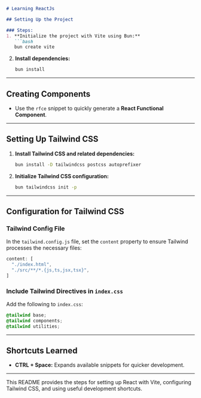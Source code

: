 ```markdown
# Learning ReactJs

## Setting Up the Project

### Steps:
1. **Initialize the project with Vite using Bun:**
   ```bash
   bun create vite
   ```

2. **Install dependencies:**
   ```bash
   bun install
   ```

---

## Creating Components

- Use the `rfce` snippet to quickly generate a **React Functional Component**.

---

## Setting Up Tailwind CSS

1. **Install Tailwind CSS and related dependencies:**
   ```bash
   bun install -D tailwindcss postcss autoprefixer
   ```

2. **Initialize Tailwind CSS configuration:**
   ```bash
   bun tailwindcss init -p
   ```

---

## Configuration for Tailwind CSS

### Tailwind Config File
In the `tailwind.config.js` file, set the `content` property to ensure Tailwind processes the necessary files:
```javascript
content: [
  "./index.html",
  "./src/**/*.{js,ts,jsx,tsx}",
]
```

### Include Tailwind Directives in `index.css`
Add the following to `index.css`:
```css
@tailwind base;
@tailwind components;
@tailwind utilities;
```

---

## Shortcuts Learned

- **CTRL + Space:** Expands available snippets for quicker development.

---

This README provides the steps for setting up React with Vite, configuring Tailwind CSS, and using useful development shortcuts.


